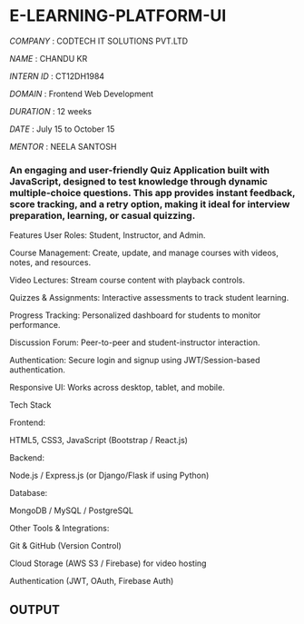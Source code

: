 # E-LEARNING-PLATFORM-UI

*COMPANY*  : CODTECH IT SOLUTIONS PVT.LTD 

*NAME*  : CHANDU KR

*INTERN ID*  : CT12DH1984

*DOMAIN* :  Frontend Web Development

*DURATION* : 12  weeks 

*DATE*  : July 15 to October 15

*MENTOR* : NEELA SANTOSH

###   An engaging and user-friendly Quiz Application built with JavaScript, designed to test knowledge through dynamic multiple-choice questions. This app provides instant feedback, score tracking, and a retry option, making it ideal for interview preparation, learning, or casual quizzing.  ###

 Features
User Roles: Student, Instructor, and Admin.

Course Management: Create, update, and manage courses with videos, notes, and resources.

Video Lectures: Stream course content with playback controls.

Quizzes & Assignments: Interactive assessments to track student learning.

Progress Tracking: Personalized dashboard for students to monitor performance.

Discussion Forum: Peer-to-peer and student-instructor interaction.

Authentication: Secure login and signup using JWT/Session-based authentication.

Responsive UI: Works across desktop, tablet, and mobile.

 Tech Stack

Frontend:

HTML5, CSS3, JavaScript (Bootstrap / React.js)

Backend:

Node.js / Express.js (or Django/Flask if using Python)

Database:

MongoDB / MySQL / PostgreSQL

Other Tools & Integrations:

Git & GitHub (Version Control)

Cloud Storage (AWS S3 / Firebase) for video hosting

Authentication (JWT, OAuth, Firebase Auth)
 
## OUTPUT ##

